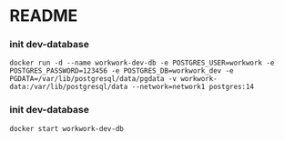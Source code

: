 # README

### init dev-database 

```
docker run -d --name workwork-dev-db -e POSTGRES_USER=workwork -e POSTGRES_PASSWORD=123456 -e POSTGRES_DB=workwork_dev -e PGDATA=/var/lib/postgresql/data/pgdata -v workwork-data:/var/lib/postgresql/data --network=network1 postgres:14
```

### init dev-database 

```
docker start workwork-dev-db
```


